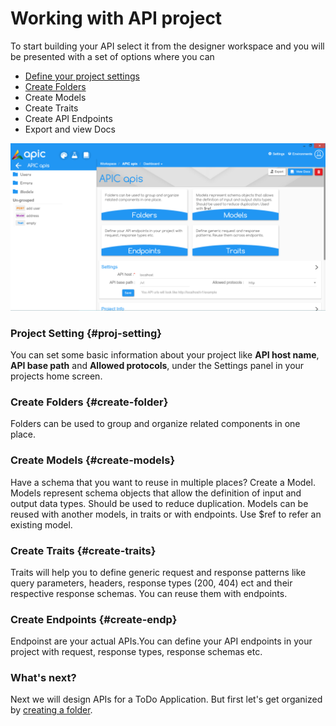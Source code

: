 # Working with API project

To start building your API select it from the designer workspace and you will be presented with a set of options where you can

* [Define your project settings](#proj-setting)
* [Create Folders](/designer/create-folder.md)
* Create Models
* Create Traits
* Create API Endpoints
* Export and view Docs

![](/assets/APIC-project-home.PNG)

### Project Setting {#proj-setting}

You can set some basic information about your project like **API host name**, **API base path** and **Allowed protocols**, under the Settings panel in your projects home screen.

### **Create Folders** {#create-folder}

Folders can be used to group and organize related components in one place.

### Create Models {#create-models}

Have a schema that you want to reuse in multiple places? Create a Model. Models represent schema objects that allow the definition of input and output data types. Should be used to reduce duplication. Models can be reused with another models, in traits or with endpoints. Use $ref to refer an existing model.

### Create Traits {#create-traits}

Traits will help you to define generic request and response patterns like query parameters, headers, response types \(200, 404\) ect and their respective response schemas. You can reuse them with endpoints.

### Create Endpoints {#create-endp}

Endpoinst are your actual APIs.You can define your API endpoints in your project with request, response types, response schemas etc.

### What's next?

Next we will design APIs for a ToDo Application. But first let's get organized by [creating a folder](/designer/create-folder.md).

